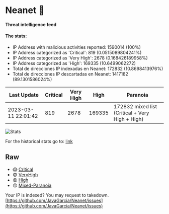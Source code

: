 # Neanet :hocho:
#### Threat intelligence feed
#### The stats:

- IP Address with malicious activities reported: 1590014 (100%)
- IP Address categorized as 'Critical':  819 (0.0515089804241%)
- IP Address categorized as 'Very High':  2678 (0.168426189958%)
- IP Address categorized as 'High':  169335 (10.6499062272)
- Total de direcciones IP indexadas en Neanet:  172832 (10.8698413976%)
- Total de direcciones IP descartadas en Neanet:  1417182 (89.1301586024%)

| Last Update | Critical | Very High | High | Paranoia |
| --- | --- | --- | --- | --- |
| 2023-03-11 22:01:42 | 819 | 2678 | 169335 | 172832 mixed list (Critical + Very High + High)|

![Stats](https://docs.google.com/spreadsheets/d/e/2PACX-1vSnaNMIXVabIpDJjufMlzH7poXnshF3mgd8Is1g9ytUEzVsP5my4Trn8f-xkoLLQ38xpL3HtmUexLo6/pubchart?oid=501124687&format=image)

For the historical stats go to: [link](/stats.csv)
## Raw
- :scream: [Critical](https://raw.githubusercontent.com/JavaGarcia/Neanet/master/blacklists/neanet_critical.txt)
- :fearful: [VeryHigh](https://raw.githubusercontent.com/JavaGarcia/Neanet/master/blacklists/neanet_veryHigh.txtt)
- :frowning: [High](https://raw.githubusercontent.com/JavaGarcia/Neanet/master/blacklists/neanet_high.txt)
- :dizzy_face: [Mixed-Paranoia](https://raw.githubusercontent.com/JavaGarcia/Neanet/master/blacklists/neanet_all.txt)


Your IP is indexed? You may request to takedown. [https://github.com/JavaGarcia/Neanet/issues](https://github.com/JavaGarcia/Neanet/issues)


































































































































































































































































































































































































































































































































































































































































































































































































































































































































































































































































































































































































































































































































































































































































































































































































































































































































































































































































































































































































































































































































































































































































































































































































































































































































































































































































































































































































































































































































































































































































































































































































































































































































































































































































































































































































































































































































































































































































































































































































































































































































































































































































































































































































































































































































































































































































































































































































































































































































































































































































































































































































































































































































































































































































































































































































































































































































































































































































































































































































































































































































































































































































































































































































































































































































































































































































































































































































































































































































































































































































































































































































































































































































































































































































































































































































































































































































































































































































































































































































































































































































































































































































































































































































































































































































































































































































































































































































































































































































































































































































































































































































































































































































































































































































































































































































































































































































































































































































































































































































